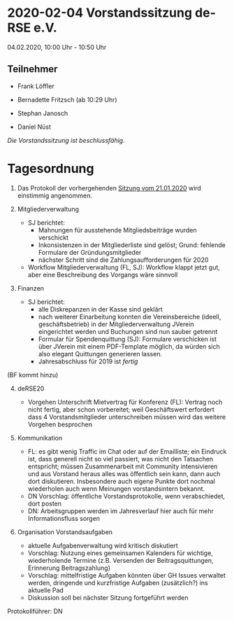2020-02-04 Vorstandssitzung de-RSE e.V.
=======================================

04.02.2020, 10:00 Uhr - 10:50 Uhr

Teilnehmer
----------

-   Frank Löffler

-   Bernadette Fritzsch (ab 10:29 Uhr)

-   Stephan Janosch

-   Daniel Nüst

*Die Vorstandssitzung ist beschlussfähig.*

Tagesordnung
============

1. Das Protokoll der vorhergehenden [Sitzung vom 21.01.2020](https://github.com/DE-RSE/protokolle/blob/master/Vorstandssitzungen/Protokoll-Vorstand-deRSE-2020-01-21.md) wird einstimmig angenommen.

2. Mitgliederverwaltung
    - SJ berichtet:
        - Mahnungen für ausstehende Mitgliedsbeiträge wurden verschickt
        - Inkonsistenzen in der Mitgliederliste sind gelöst; Grund: fehlende Formulare der Gründungsmitglieder
        - nächster Schritt sind die Zahlungsaufforderungen für 2020
    - Workflow Mitgliederverwaltung (FL, SJ): Workflow klappt jetzt gut, aber eine Beschreibung des Vorgangs wäre sinnvoll

3. Finanzen
    - SJ berichtet:
        - alle Diskrepanzen in der Kasse sind geklärt
        - nach weiterer Einarbeitung konnten die Vereinsbereiche (ideell, geschäftsbetrieb) in der Mitgliederverwaltung JVerein eingerichtet werden und Buchungen sind nun sauber getrennt
        - Formular für Spendenquittung (SJ): Formulare verschicken ist über JVerein mit einem PDF-Template möglich, da würden sich also elegant Quittungen generieren lassen.
        - Jahresabschluss für 2019 ist _fertig_

(BF kommt hinzu)

4. deRSE20
    - Vorgehen Unterschrift Mietvertrag für Konferenz (FL): Vertrag noch nicht fertig, aber schon vorbereitet; weil Geschäftswert erfordert dass 4 Vorstandsmitglieder unterschreiben müssen wird das weitere Vorgehen besprochen

5. Kommunikation
    - FL: es gibt wenig Traffic im Chat oder auf der Emailliste; ein Eindruck ist, dass generell nicht so viel passiert, was nicht den Tatsachen entspricht; müssen Zusammenarbeit mit Community intensivieren und aus Vorstand heraus alles was öffentlich sein kann, dann auch dort diskutieren. Insbesondere auch eigene Punkte dort nochmal wiederholen auch wenn Meinungen vorstandsintern bekannt.
    - DN Vorschlag: öffentliche Vorstandsprotokolle, wenn verabschiedet, dort posten
    - DN: Arbeitsgruppen werden im Jahresverlauf hier auch für mehr Informationsfluss sorgen

6. Organisation Vorstandsaufgaben
    - aktuelle Aufgabenverwaltung wird kritisch diskutiert
    - Vorschlag: Nutzung eines gemeinsamen Kalenders für wichtige, wiederholende Termine (z.B. Versenden der Beitragsquittungen, Erinnerung Beitragszahlung)
    - Vorschlag: mittelfristige Aufgaben könnten über GH Issues verwaltet werden, dringende und kurzfristige Aufgaben (zusätzlich?) ins aktuelle Pad
    - Diskussion soll bei nächster Sitzung fortgeführt werden

Protokollführer: DN

